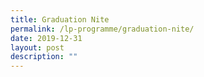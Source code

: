 ```yaml
---
title: Graduation Nite
permalink: /lp-programme/graduation-nite/
date: 2019-12-31
layout: post
description: ""
---
```

